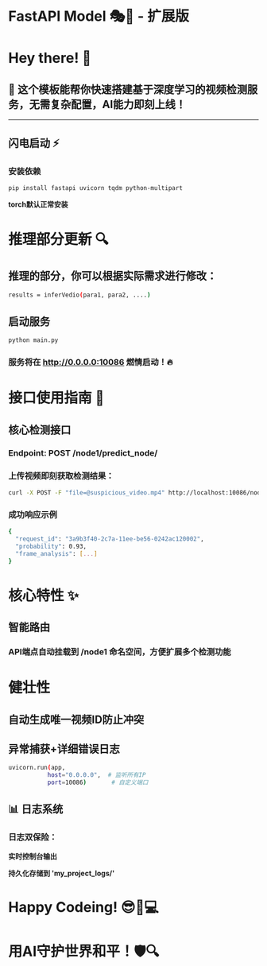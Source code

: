 # FastAPI Model 🎭🚀 - 扩展版

# Hey there! 👋  

## 🎉 这个模板能帮你快速搭建基于深度学习的视频检测服务，无需复杂配置，AI能力即刻上线！

---

## 闪电启动 ⚡

### 安装依赖
```bash
pip install fastapi uvicorn tqdm python-multipart
```
**torch默认正常安装**

# 推理部分更新 🔍
## 推理的部分，你可以根据实际需求进行修改：
```bash
results = inferVedio(para1, para2, ....)
```

## 启动服务
```bash
python main.py
```

### 服务将在 http://0.0.0.0:10086 燃情启动！🔥

# 接口使用指南 📮
## 核心检测接口
### Endpoint: POST /node1/predict_node/


### 上传视频即刻获取检测结果：
```bash
curl -X POST -F "file=@suspicious_video.mp4" http://localhost:10086/node1/predict_node/
```
### 成功响应示例
```bash
{
  "request_id": "3a9b3f40-2c7a-11ee-be56-0242ac120002",
  "probability": 0.93,
  "frame_analysis": [...] 
}
```

# 核心特性 ✨
## 智能路由
### API端点自动挂载到 /node1 命名空间，方便扩展多个检测功能

# 健壮性

## 自动生成唯一视频ID防止冲突

## 异常捕获+详细错误日志

```bash
uvicorn.run(app, 
           host="0.0.0.0",  # 监听所有IP
           port=10086)       # 自定义端口
 ```
## 📊 日志系统
### 日志双保险：

**实时控制台输出**

**持久化存储到 'my_project_logs/'**


# Happy Codeing! 😎👨💻
# 用AI守护世界和平！🛡️🔍
